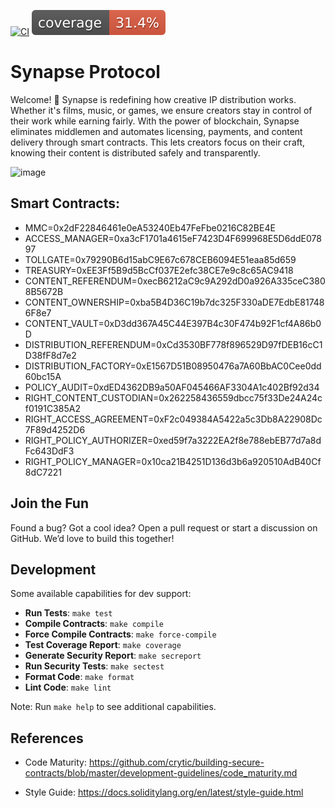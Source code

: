 
[![CI](https://github.com/Synaps3Protocol/protocol-core-v1/actions/workflows/ci.yaml/badge.svg)](https://github.com/Synaps3Protocol/protocol-core-v1/actions/workflows/ci.yaml)
[![COV](https://raw.githubusercontent.com/Synaps3Protocol/protocol-core-v1/main/.github/workflows/cov-badge.svg)](https://github.com/Synaps3Protocol/protocol-core-v1/actions/workflows/ci.yaml)

# Synapse Protocol
Welcome! 🎉 Synapse is redefining how creative IP distribution works. Whether it's films, music, or games, we ensure creators stay in control of their work while earning fairly. With the power of blockchain, Synapse eliminates middlemen and automates licensing, payments, and content delivery through smart contracts. This lets creators focus on their craft, knowing their content is distributed safely and transparently.

![image](https://github.com/user-attachments/assets/59610c00-672d-4eec-88dc-71b4fc8add59)

## Smart Contracts:

* MMC=0x2dF22846461e0eA53240Eb47FeFbe0216C82BE4E
* ACCESS_MANAGER=0xa3cF1701a4615eF7423D4F699968E5D6ddE07897
* TOLLGATE=0x79290B6d15abC9E67c678CEB6094E51eaa85d659
* TREASURY=0xEE3Ff5B9d5BcCf037E2efc38CE7e9c8c65AC9418
* CONTENT_REFERENDUM=0xecB6212aC9c9A292dD0a926A335ceC3808B5672B
* CONTENT_OWNERSHIP=0xba5B4D36C19b7dc325F330aDE7EdbE817486F8e7
* CONTENT_VAULT=0xD3dd367A45C44E397B4c30F474b92F1cf4A86b0D
* DISTRIBUTION_REFERENDUM=0xCd3530BF778f896529D97fDEB16cC1D38fF8d7e2
* DISTRIBUTION_FACTORY=0xE1567D51B08950476a7A60BbAC0Cee0dd60bc15A
* POLICY_AUDIT=0xdED4362DB9a50AF045466AF3304A1c402Bf92d34
* RIGHT_CONTENT_CUSTODIAN=0x262258436559dbcc75f33De24A24cf0191C385A2
* RIGHT_ACCESS_AGREEMENT=0xF2c049384A5422a5c3Db8A22908Dc7F89d4252D6
* RIGHT_POLICY_AUTHORIZER=0xed59f7a3222EA2f8e788ebEB77d7a8dFc643DdF3
* RIGHT_POLICY_MANAGER=0x10ca21B4251D136d3b6a920510AdB40Cf8dC7221

## Join the Fun
Found a bug? Got a cool idea? Open a pull request or start a discussion on GitHub. We’d love to build this together!

## Development

Some available capabilities for dev support:

* **Run Tests**: `make test`  
* **Compile Contracts**: `make compile`  
* **Force Compile Contracts**: `make force-compile`  
* **Test Coverage Report**: `make coverage`  
* **Generate Security Report**: `make secreport`  
* **Run Security Tests**: `make sectest`  
* **Format Code**: `make format`  
* **Lint Code**: `make lint`   

Note: Run `make help` to see additional capabilities.

## References

- Code Maturity: https://github.com/crytic/building-secure-contracts/blob/master/development-guidelines/code_maturity.md

- Style Guide: https://docs.soliditylang.org/en/latest/style-guide.html